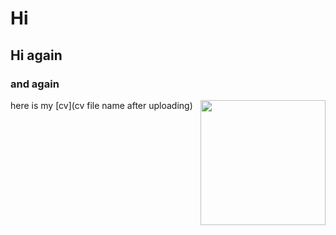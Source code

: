 # Hi 
## Hi again 
### and again 
<img align = "right" src="file name" width="200">

here is my [cv](cv file name after uploading)
